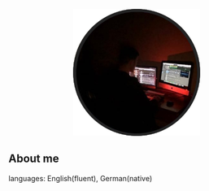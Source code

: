<p align="center">
  <img width="250" height="250" src="profileimage3.png">
</p>

## About me

languages: English(fluent), German(native)

